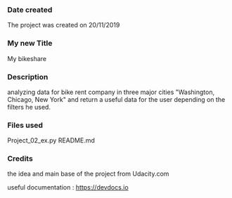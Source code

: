 ### Date created
The project was created on 20/11/2019

### My new Title
My bikeshare

### Description
analyzing data for bike rent company in three major cities "Washington, Chicago, New York" and return a useful data for the user depending on the filters he used.

### Files used
Project_02_ex.py
README.md


### Credits
the idea and main base of the project from Udacity.com

useful documentation : https://devdocs.io
